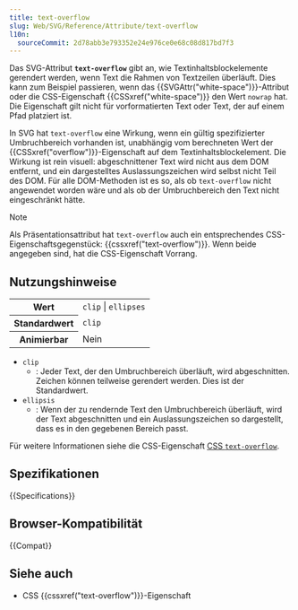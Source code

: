 ```yaml
---
title: text-overflow
slug: Web/SVG/Reference/Attribute/text-overflow
l10n:
  sourceCommit: 2d78abb3e793352e24e976ce0e68c08d817bd7f3
---
```


Das SVG-Attribut **`text-overflow`** gibt an, wie Textinhaltsblockelemente gerendert werden, wenn Text die Rahmen von Textzeilen überläuft. Dies kann zum Beispiel passieren, wenn das {{SVGAttr("white-space")}}-Attribut oder die CSS-Eigenschaft {{CSSxref("white-space")}} den Wert `nowrap` hat. Die Eigenschaft gilt nicht für vorformatierten Text oder Text, der auf einem Pfad platziert ist.

In SVG hat `text-overflow` eine Wirkung, wenn ein gültig spezifizierter Umbruchbereich vorhanden ist, unabhängig vom berechneten Wert der {{CSSxref("overflow")}}-Eigenschaft auf dem Textinhaltsblockelement. Die Wirkung ist rein visuell: abgeschnittener Text wird nicht aus dem DOM entfernt, und ein dargestelltes Auslassungszeichen wird selbst nicht Teil des DOM. Für alle DOM-Methoden ist es so, als ob `text-overflow` nicht angewendet worden wäre und als ob der Umbruchbereich den Text nicht eingeschränkt hätte.

> [!NOTE]
> Als Präsentationsattribut hat `text-overflow` auch ein entsprechendes CSS-Eigenschaftsgegenstück: {{cssxref("text-overflow")}}. Wenn beide angegeben sind, hat die CSS-Eigenschaft Vorrang.

## Nutzungshinweise

<table class="properties">
  <tbody>
    <tr>
      <th scope="row">Wert</th>
      <td><code>clip</code> | <code>ellipses</code></td>
    </tr>
    <tr>
      <th scope="row">Standardwert</th>
      <td><code>clip</code></td>
    </tr>
    <tr>
      <th scope="row">Animierbar</th>
      <td>Nein</td>
    </tr>
  </tbody>
</table>

- `clip`
  - : Jeder Text, der den Umbruchbereich überläuft, wird abgeschnitten. Zeichen können teilweise gerendert werden. Dies ist der Standardwert.
- `ellipsis`
  - : Wenn der zu rendernde Text den Umbruchbereich überläuft, wird der Text abgeschnitten und ein Auslassungszeichen so dargestellt, dass es in den gegebenen Bereich passt.

Für weitere Informationen siehe die CSS-Eigenschaft [CSS `text-overflow`](/de/docs/Web/CSS/Reference/Properties/text-overflow#values).

## Spezifikationen

{{Specifications}}

## Browser-Kompatibilität

{{Compat}}

## Siehe auch

- CSS {{cssxref("text-overflow")}}-Eigenschaft
